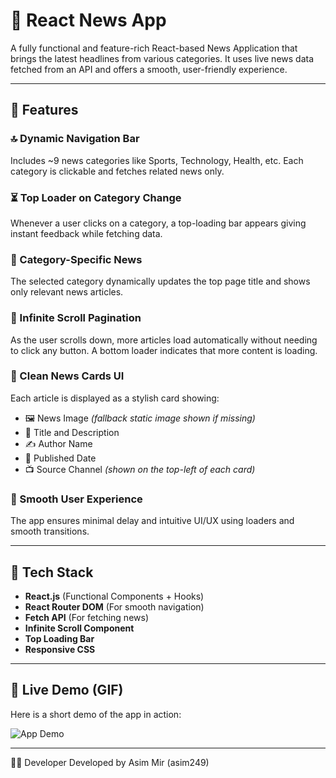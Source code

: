 # 📰 React News App

A fully functional and feature-rich React-based News Application that brings the latest headlines from various categories. It uses live news data fetched from an API and offers a smooth, user-friendly experience.

---

## 🚀 Features

### 🔝 Dynamic Navigation Bar  
Includes ~9 news categories like Sports, Technology, Health, etc. Each category is clickable and fetches related news only.

### ⏳ Top Loader on Category Change  
Whenever a user clicks on a category, a top-loading bar appears giving instant feedback while fetching data.

### 📂 Category-Specific News  
The selected category dynamically updates the top page title and shows only relevant news articles.

### 🔁 Infinite Scroll Pagination  
As the user scrolls down, more articles load automatically without needing to click any button. A bottom loader indicates that more content is loading.

### 🧾 Clean News Cards UI  
Each article is displayed as a stylish card showing:
- 🖼️ News Image *(fallback static image shown if missing)*
- 📰 Title and Description  
- ✍️ Author Name  
- 📅 Published Date  
- 📺 Source Channel *(shown on the top-left of each card)*

### 🧠 Smooth User Experience  
The app ensures minimal delay and intuitive UI/UX using loaders and smooth transitions.

---

## 🔧 Tech Stack

- **React.js** (Functional Components + Hooks)  
- **React Router DOM** (For smooth navigation)  
- **Fetch API** (For fetching news)  
- **Infinite Scroll Component**  
- **Top Loading Bar**  
- **Responsive CSS**

---

## 🎥 Live Demo (GIF)

Here is a short demo of the app in action:

![App Demo](./src/gif/demo.gif)

---

🧑‍💻 Developer
Developed by Asim Mir (asim249)



